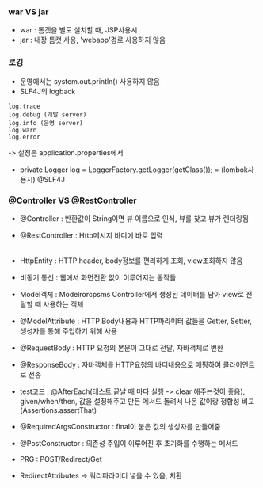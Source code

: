 ### war VS jar
- war : 톰캣을 별도 설치할 때, JSP사용시
- jar : 내장 톰캣 사용, 'webapp'경로 사용하지 않음

### 로깅
- 운영에서는 system.out.println() 사용하지 않음
- SLF4J의 logback
```
log.trace
log.debug (개발 server)
log.info (운영 server)
log.warn
log.error
```
-> 설정은 application.properties에서
- private Logger log = LoggerFactory.getLogger(getClass()); = (lombok사용시) @SLF4J

### @Controller VS @RestController
- @Controller : 반환값이 String이면 뷰 이름으로 인식, 뷰를 찾고 뷰가 렌더링됨
- @RestController : Http메시지 바디에 바로 입력 <br><br>

- HttpEntity : HTTP header, body정보를 편리하게 조회, view조회하지 않음
- 비동기 통신 : 웹에서 화면전환 없이 이루어지는 동작들
- Model객체 : Modelrorcpsms Controller에서 생성된 데이터를 담아 view로 전달할 때 사용하는 객체
- @ModelAttribute : HTTP Body내용과 HTTP파라미터 값들을 Getter, Setter, 생성자를 통해 주입하기 위해 사용
- @RequestBody : HTTP 요청의 본문이 그대로 전달, 자바객체로 변환
- @ResponseBody : 자바객체를 HTTP요청의 바디내용으로 매핑하여 클라이언트로 전송
- test코드 : @AfterEach(테스트 끝날 때 마다 실행 -> clear 해주는것이 좋음), given/when/then, 값을 설정해주고 만든 메서드 돌려서 나온 값이랑 정합성 비교(Assertions.assertThat)
- @RequiredArgsConstructor : final이 붙은 값의 생성자를 만들어줌
- @PostConstructor : 의존성 주입이 이루어진 후 초기화를 수행하는 메서드
- PRG : POST/Redirect/Get
- RedirectAttributes -> 쿼리파라미터 넣을 수 있음, 치환
